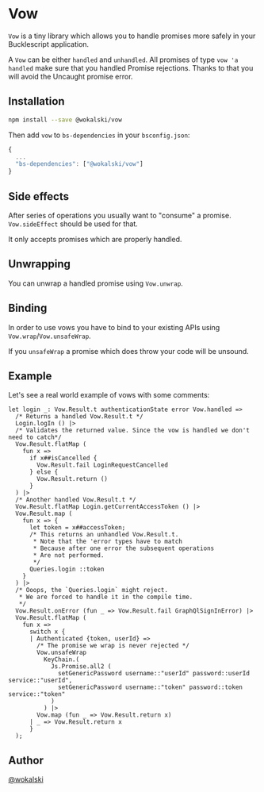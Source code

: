 # Vow

`Vow` is a tiny library which allows you to handle promises more safely in your Bucklescript application.

A `Vow` can be either `handled` and `unhandled`. All promises of type `vow 'a handled` make sure that you handled Promise rejections. Thanks to that you will avoid the Uncaught promise error.

## Installation

```sh
npm install --save @wokalski/vow
```

Then add `vow` to `bs-dependencies` in your `bsconfig.json`:
```js
{
  ...
  "bs-dependencies": ["@wokalski/vow"]
}
```

## Side effects

After series of operations you usually want to "consume" a promise. `Vow.sideEffect` should be used for that.

It only accepts promises which are properly handled.

## Unwrapping

You can unwrap a handled promise using `Vow.unwrap`.

## Binding

In order to use vows you have to bind to your existing APIs using `Vow.wrap`/`Vow.unsafeWrap`.

If you `unsafeWrap` a promise which does throw your code will be unsound.

## Example

Let's see a real world example of vows with some comments:

```reason
let login _: Vow.Result.t authenticationState error Vow.handled =>
  /* Returns a handled Vow.Result.t */
  Login.logIn () |>
  /* Validates the returned value. Since the vow is handled we don't need to catch*/
  Vow.Result.flatMap (
    fun x =>
      if x##isCancelled {
        Vow.Result.fail LoginRequestCancelled
      } else {
        Vow.Result.return ()
      }
  ) |>
  /* Another handled Vow.Result.t */
  Vow.Result.flatMap Login.getCurrentAccessToken () |>
  Vow.Result.map (
    fun x => {
      let token = x##accessToken;
      /* This returns an unhandled Vow.Result.t.
       * Note that the 'error types have to match
       * Because after one error the subsequent operations
       * Are not performed.
       */
      Queries.login ::token
    }
  ) |>
  /* Ooops, the `Queries.login` might reject.
   * We are forced to handle it in the compile time.
   */
  Vow.Result.onError (fun _ => Vow.Result.fail GraphQlSignInError) |>
  Vow.Result.flatMap (
    fun x =>
      switch x {
      | Authenticated {token, userId} =>
        /* The promise we wrap is never rejected */
        Vow.unsafeWrap
          KeyChain.(
            Js.Promise.all2 (
              setGenericPassword username::"userId" password::userId service::"userId",
              setGenericPassword username::"token" password::token service::"token"
            )
          ) |>
        Vow.map (fun _ => Vow.Result.return x)
      | _ => Vow.Result.return x
      }
  );
```

## Author

[@wokalski](http://twitter.com/wokalski)
